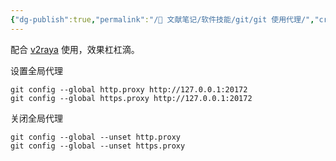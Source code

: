 ```yaml
---
{"dg-publish":true,"permalink":"/🌿 文献笔记/软件技能/git/git 使用代理/","created":"2023/03/04 21:22:16","updated":"2023/03/07 13:15:42"}
---
```



配合 [v2raya](https://v2raya.org/) 使用，效果杠杠滴。

设置全局代理

```shell
git config --global http.proxy http://127.0.0.1:20172
git config --global https.proxy http://127.0.0.1:20172
```

关闭全局代理

```shell
git config --global --unset http.proxy
git config --global --unset https.proxy
```